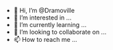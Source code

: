 - 👋 Hi, I’m @Dramoville
- 👀 I’m interested in ...
- 🌱 I’m currently learning ...
- 💞️ I’m looking to collaborate on ...
- 📫 How to reach me ...

<!---
Dramoville/Dramoville is a ✨ special ✨ repository because its `README.md` (this file) appears on your GitHub profile.
You can click the Preview link to take a look at your changes.
--->

